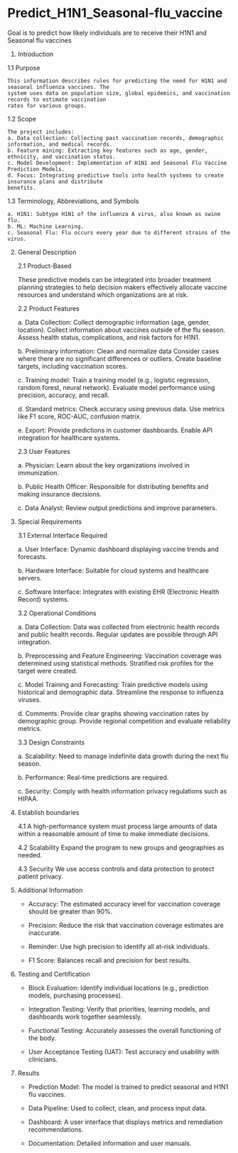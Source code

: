 # Predict_H1N1_Seasonal-flu_vaccine

Goal is to predict how likely individuals are to receive their H1N1 and Seasonal flu vaccines

1. Introduction

  1.1 Purpose 
  
    This information describes rules for predicting the need for H1N1 and seasonal influenza vaccines. The
    system uses data on population size, global epidemics, and vaccination records to estimate vaccination 
    rates for various groups. 

  1.2 Scope 
    
    The project includes: 
    a. Data collection: Collecting past vaccination records, demographic information, and medical records.
    b. Feature mining: Extracting key features such as age, gender, ethnicity, and vaccination status. 
    c. Model Development: Implementation of H1N1 and Seasonal Flu Vaccine Prediction Models. 
    d. Focus: Integrating predictive tools into health systems to create insurance plans and distribute    
    benefits. 

  1.3 Terminology, Abbreviations, and Symbols 
    
    a. H1N1: Subtype H1N1 of the influenza A virus, also known as swine flu. 
    b. ML: Machine Learning. 
    c. Seasonal Flu: Flu occurs every year due to different strains of the virus. 
  
2. General Description

   2.1 Product-Based

     These predictive models can be integrated into broader treatment planning strategies to help decision
     makers effectively allocate vaccine resources and understand which organizations are at risk.

   2.2 Product Features

     a. Data Collection:
        Collect demographic information (age, gender, location).
        Collect information about vaccines outside of the flu season.
        Assess health status, complications, and risk factors for H1N1.

     b. Preliminary information:
        Clean and normalize data Consider cases where there are no significant differences or outliers.
        Create baseline targets, including vaccination scores.

     c. Training model:
        Train a training model (e.g., logistic regression, random forest, neural network).
        Evaluate model performance using precision, accuracy, and recall.

     d. Standard metrics:
        Check accuracy using previous data.
        Use metrics like F1 score, ROC-AUC, confusion matrix.

     e. Export:
        Provide predictions in customer dashboards.
        Enable API integration for healthcare systems.
     
   2.3 User Features

     a. Physician: Learn about the key organizations involved in immunization.

     b. Public Health Officer: Responsible for distributing benefits and making insurance decisions.

     c. Data Analyst: Review output predictions and improve parameters.
     
4. Special Requirements

   3.1 External Interface Required

     a. User Interface: Dynamic dashboard displaying vaccine trends and forecasts.

     b. Hardware Interface: Suitable for cloud systems and healthcare servers.

     c. Software Interface: Integrates with existing EHR (Electronic Health Record) systems.

   3.2 Operational Conditions

     a. Data Collection: Data was collected from electronic health records and public health records. Regular
       updates are possible through API integration.

     b. Preprocessing and Feature Engineering: Vaccination coverage was determined using statistical methods.
       Stratified risk profiles for the target were created.

     c. Model Training and Forecasting: Train predictive models using historical and demographic data.
       Streamline the response to influenza viruses.

     d. Comments: Provide clear graphs showing vaccination rates by demographic group. Provide regional
       competition and evaluate reliability metrics.
   
   3.3 Design Constraints

     a. Scalability: Need to manage indefinite data growth during the next flu season.

     b. Performance: Real-time predictions are required.

     c. Security: Comply with health information privacy regulations such as HIPAA.
      
6. Establish boundaries
      
     4.1 A high-performance system must process large amounts of data within a reasonable amount of time to
       make immediate decisions.

     4.2 Scalability Expand the program to new groups and geographies as needed.

     4.3 Security We use access controls and data protection to protect patient privacy.

8. Additional Information

     - Accuracy: The estimated accuracy level for vaccination coverage should be greater than 90%.
     
     - Precision: Reduce the risk that vaccination coverage estimates are inaccurate.
     
     - Reminder: Use high precision to identify all at-risk individuals.
     
     - F1 Score: Balances recall and precision for best results.

10. Testing and Certification
     
     - Block Evaluation: Identify individual locations (e.g., prediction models, purchasing processes).
     
     - Integration Testing: Verify that priorities, learning models, and dashboards work together seamlessly.
     
     - Functional Testing: Accurately assesses the overall functioning of the body.
     
     - User Acceptance Testing (UAT): Test accuracy and usability with clinicians.

11. Results
     
     - Prediction Model: The model is trained to predict seasonal and H1N1 flu vaccines.
     
     - Data Pipeline: Used to collect, clean, and process input data.
     
     - Dashboard: A user interface that displays metrics and remediation recommendations.
     
     - Documentation: Detailed information and user manuals.
